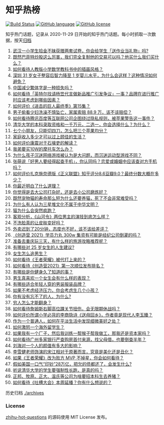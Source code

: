 # 知乎热榜
[![Build Status](https://github.com/ToWeLong/zhihu-hot-questions/workflows/CI/badge.svg)](https://github.com/ToWeLong/zhihu-hot-questions/actions)
[![GitHub language](https://img.shields.io/badge/language-golang-orange.svg)](https://golang.org/)
[![GitHub license](https://img.shields.io/github/license/ToWeLong/zhihu-hot-questions)](https://github.com/ToWeLong/zhihu-hot-questions/blob/main/LICENSE)

知乎热门话题，记录从 2020-11-29 日开始的知乎热门话题。每小时抓取一次数据，按天[归档](./archives)

<!-- BEGIN -->

1. [武汉一小学生拾金不昧获赠两套试卷，你会给学生「送作业当礼物」吗?](https://www.zhihu.com/question/450290154)
1. [既然巴菲特炒股这么厉害，我们完全复制他的交易可以吗？他买什么我们买什么？](https://www.zhihu.com/question/367735252)
1. [如何看待人教版小学数学教科书中的插画风格？](https://www.zhihu.com/question/68485147)
1. [深圳 31 岁女子整容后智力降至 1 岁婴儿水平，为什么会这样？这种情况如何避免？](https://www.zhihu.com/question/450233917)
1. [中国减少繁体字是一种损失吗？](https://www.zhihu.com/question/304734089)
1. [如何看待「英特尔找请杨笠代言做新品推广引发争议」一事？品牌在进行推广时应该考虑到哪些因素？](https://www.zhihu.com/question/449975480)
1. [如何评价《进击的巨人最终季》第15集？](https://www.zhihu.com/question/450589270)
1. [男子偷看少妇洗澡不慎坠亡，家属索赔 88.9 万，该不该赔偿？](https://www.zhihu.com/question/450315310)
1. [如何看待腾讯百度等互联网公司企图绕过隐私规则，被苹果警告这一事件？](https://www.zhihu.com/question/450309264)
1. [清华大学的本科录取资格和一千万元，二选一，你会选择什么？为什么？](https://www.zhihu.com/question/264400815)
1. [七个小朋友，只能切四刀，怎么把三个苹果均分？](https://www.zhihu.com/question/297440538)
1. [家庭收入多少才可以过上顾佳的生活？](https://www.zhihu.com/question/408182827)
1. [如何评价康震对于石壕吏的解读？](https://www.zhihu.com/question/450073557)
1. [我弟要买10W的摩托车怎么办？](https://www.zhihu.com/question/415304109)
1. [为什么孩子沉迷网络游戏被认为是大问题，而沉迷运动型游戏不同？](https://www.zhihu.com/question/443042437)
1. [张萌说「好男人要经得起查手机」，你认同吗？恋爱或婚姻中应该查对方手机吗？](https://www.zhihu.com/question/450621757)
1. [如何评价扎克施奈德版《正义联盟》知乎评分8.6豆瓣9.0？最终分数大概在多少？](https://www.zhihu.com/question/450140959)
1. [你最近明白了什么道理？](https://www.zhihu.com/question/431861103)
1. [你觉得是去大公司打杂好，还是去小公司磨炼好？](https://www.zhihu.com/question/448879571)
1. [既然宠物猫的寿命那么短为什么还要养猫，死了不会非常难受吗？](https://www.zhihu.com/question/449054593)
1. [为什么有人认为三星堆文化不属于中华文明？](https://www.zhihu.com/question/427577911)
1. [猫为什么会突然疯跑？](https://www.zhihu.com/question/319052766)
1. [客观分析，《山河令》两位男主的演技到底怎么样？](https://www.zhihu.com/question/447780489)
1. [不洗脸真的让皮肤变好吗？](https://www.zhihu.com/question/317026624)
1. [外卖迟到了20分钟，态度也不好，该不该给差评？](https://www.zhihu.com/question/269145266)
1. [《创造营 2021》学员力丸 300w 集资有可能是经纪公司倒灌的吗？](https://www.zhihu.com/question/448411749)
1. [准备去重庆玩三天，有什么样的旅游攻略推荐呢？](https://www.zhihu.com/question/58641650)
1. [有哪些对 25 岁女生的人生建议?](https://www.zhihu.com/question/447599541)
1. [女生怎么追男生？](https://www.zhihu.com/question/20250938)
1. [如何看待《王者荣耀》被代打上来的？](https://www.zhihu.com/question/445004793)
1. [如何看待《创造营2021》第一次顺位发布排名？](https://www.zhihu.com/question/450383242)
1. [有哪些是你健身久了知道的事？](https://www.zhihu.com/question/332765440)
1. [男生真喜欢一个女生会有什么样的表现？](https://www.zhihu.com/question/277340935)
1. [有哪些适合年轻人穿的男装服装品牌？](https://www.zhihu.com/question/27214479)
1. [如果不考虑经济压力，你会考虑生几个小孩？](https://www.zhihu.com/question/382323249)
1. [你有没有忘不了的人，为什么?](https://www.zhihu.com/question/391060851)
1. [穷人怎么才能翻身？](https://www.zhihu.com/question/444003245)
1. [如何看待詹姆斯右脚高位踝关节扭伤，会无限期休战吗？](https://www.zhihu.com/question/450469829)
1. [如何评价所谓小学必背的李商隐诗《送母回乡》，作者竟是现代人李玉臻？](https://www.zhihu.com/question/450324955)
1. [作为一个普通人，如何在平淡生活中发现细微美好之处？](https://www.zhihu.com/question/450639498)
1. [如何激怒一个海外留学生？](https://www.zhihu.com/question/342995824)
1. [如果我有一个厂子，然后我训练一帮猴子帮我做工，那我还是资本家吗？](https://www.zhihu.com/question/446098340)
1. [如何看待广州多家银行严查购房首付来源，找父母借，也要倒查半年？](https://www.zhihu.com/question/450340320)
1. [刘海对一个人的颜值有多大的影响？](https://www.zhihu.com/question/267077678)
1. [李雪健老师饰演的宋江相对于原著而言，究竟是美化还是丑化？](https://www.zhihu.com/question/308991095)
1. [如果《王者荣耀》改为败方 MVP 不掉星，你会如何看待？](https://www.zhihu.com/question/392122091)
1. [假如美国一口气“印钞”28万亿，把欠的债都还了，会发生什么?](https://www.zhihu.com/question/449822455)
1. [听说清华大学的学生要强制性长跑，是真的吗？](https://www.zhihu.com/question/391206598)
1. [正邦、牧原、正大、温氏等公司为啥要招本科生去养猪？](https://www.zhihu.com/question/376226459)
1. [如何看待《吐槽大会》本周延播？你有什么想说的？](https://www.zhihu.com/question/449868647)

<!-- END -->

历史归档 [./archives](./archives)


### License
[zhihu-hot-questions](https://github.com/towelong/zhihu-hot-questions) 的源码使用 MIT License 发布。